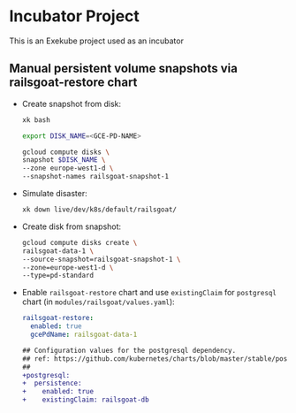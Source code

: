 # Incubator Project

This is an Exekube project used as an incubator

## Manual persistent volume snapshots via railsgoat-restore chart

- Create snapshot from disk:
    ```sh
    xk bash
    ```
    ```sh
    export DISK_NAME=<GCE-PD-NAME>
    ```
    ```sh
    gcloud compute disks \
    snapshot $DISK_NAME \
    --zone europe-west1-d \
    --snapshot-names railsgoat-snapshot-1
    ```
- Simulate disaster:
    ```sh
    xk down live/dev/k8s/default/railsgoat/
    ```
- Create disk from snapshot:
    ```sh
    gcloud compute disks create \
    railsgoat-data-1 \
    --source-snapshot=railsgoat-snapshot-1 \
    --zone=europe-west1-d \
    --type=pd-standard
    ```
- Enable `railsgoat-restore` chart and use `existingClaim` for `postgresql` chart (in `modules/railsgoat/values.yaml`):
    ```yaml
    railsgoat-restore:
      enabled: true
      gcePdName: railsgoat-data-1
    ```
    ```diff
    ## Configuration values for the postgresql dependency.
    ## ref: https://github.com/kubernetes/charts/blob/master/stable/postgresql/README.md
    ##
    +postgresql:
    +  persistence:
    +    enabled: true
    +    existingClaim: railsgoat-db
    ```
